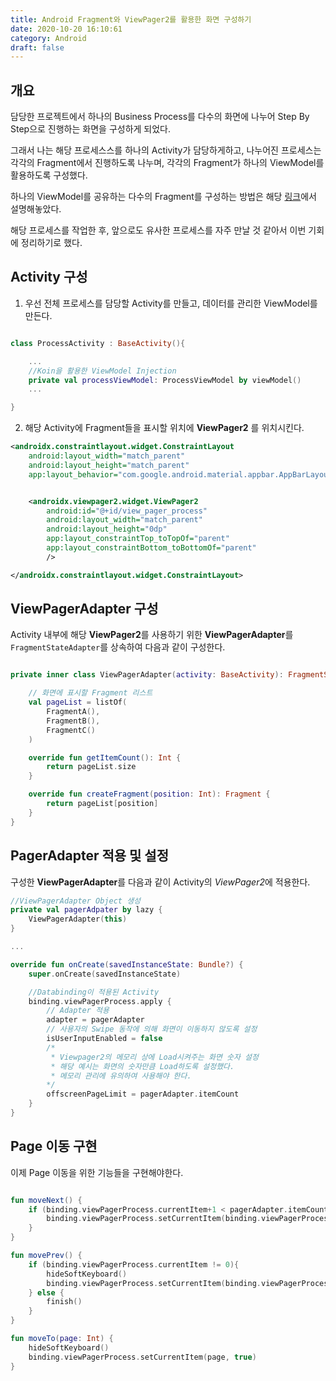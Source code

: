```yaml
---
title: Android Fragment와 ViewPager2를 활용한 화면 구성하기
date: 2020-10-20 16:10:61
category: Android
draft: false
---
```


## 개요

담당한 프로젝트에서 하나의 Business Process를 다수의 화면에 나누어 Step By Step으로 진행하는 화면을 구성하게 되었다.

그래서 나는 해당 프로세스스를 하나의 Activity가 담당하게하고, 나누어진 프로세스는 각각의 Fragment에서 진행하도록 나누며, 각각의 Fragment가 하나의 ViewModel를 활용하도록 구성했다.

하나의 ViewModel를 공유하는 다수의 Fragment를 구성하는 방법은 해당 [링크]()에서 설명해놓았다.

해당 프로세스를 작업한 후, 앞으로도 유사한 프로세스를 자주 만날 것 같아서 이번 기회에 정리하기로 했다.

## Activity 구성

1. 우선 전체 프로세스를 담당할 Activity를 만들고, 데이터를 관리한 ViewModel를 만든다.

```kotlin

class ProcessActivity : BaseActivity(){

    ...
    //Koin을 활용한 ViewModel Injection
    private val processViewModel: ProcessViewModel by viewModel()
    ...

}

```

2. 해당 Activity에 Fragment들을 표시할 위치에 **ViewPager2** 를 위치시킨다.

```xml
<androidx.constraintlayout.widget.ConstraintLayout
    android:layout_width="match_parent"
    android:layout_height="match_parent"
    app:layout_behavior="com.google.android.material.appbar.AppBarLayout$ScrollingViewBehavior">


    <androidx.viewpager2.widget.ViewPager2
        android:id="@+id/view_pager_process"
        android:layout_width="match_parent"
        android:layout_height="0dp"
        app:layout_constraintTop_toTopOf="parent"
        app:layout_constraintBottom_toBottomOf="parent"
        />

</androidx.constraintlayout.widget.ConstraintLayout>

```

## ViewPagerAdapter 구성

Activity 내부에 해당 **ViewPager2**를 사용하기 위한 **ViewPagerAdapter**를 `FragmentStateAdapter`를 상속하여 다음과 같이 구성한다.

```kotlin

private inner class ViewPagerAdapter(activity: BaseActivity): FragmentStateAdapter(activity) {

    // 화면에 표시할 Fragment 리스트
    val pageList = listOf(
        FragmentA(),
        FragmentB(),
        FragmentC()
    )

    override fun getItemCount(): Int {
        return pageList.size
    }

    override fun createFragment(position: Int): Fragment {
        return pageList[position]
    }
}
```

## PagerAdapter 적용 및 설정

구성한 **ViewPagerAdapter**를 다음과 같이 Activity의 *ViewPager2*에 적용한다.

```kotlin
//ViewPagerAdapter Object 생성
private val pagerAdpater by lazy {
    ViewPagerAdapter(this)
}

...

override fun onCreate(savedInstanceState: Bundle?) {
    super.onCreate(savedInstanceState)

    //Databinding이 적용된 Activity
    binding.viewPagerProcess.apply {
        // Adapter 적용
        adapter = pagerAdapter
        // 사용자의 Swipe 동작에 의해 화면이 이동하지 않도록 설정
        isUserInputEnabled = false
        /*
         * Viewpager2의 메모리 상에 Load시켜주는 화면 숫자 설정
         * 해당 예시는 화면의 숫자만큼 Load하도록 설정했다.
         * 메모리 관리에 유의하여 사용해야 한다.
        */
        offscreenPageLimit = pagerAdapter.itemCount
    }
}

```

## Page 이동 구현

이제 Page 이동을 위한 기능들을 구현해야한다.

```kotlin

fun moveNext() {
    if (binding.viewPagerProcess.currentItem+1 < pagerAdapter.itemCount) {
        binding.viewPagerProcess.setCurrentItem(binding.viewPagerProcess.currentItem+1, true)
    }
}

fun movePrev() {
    if (binding.viewPagerProcess.currentItem != 0){
        hideSoftKeyboard()
        binding.viewPagerProcess.setCurrentItem(binding.viewPagerProcess.currentItem-1, true)
    } else {
        finish()
    }
}

fun moveTo(page: Int) {
    hideSoftKeyboard()
    binding.viewPagerProcess.setCurrentItem(page, true)
}


```
